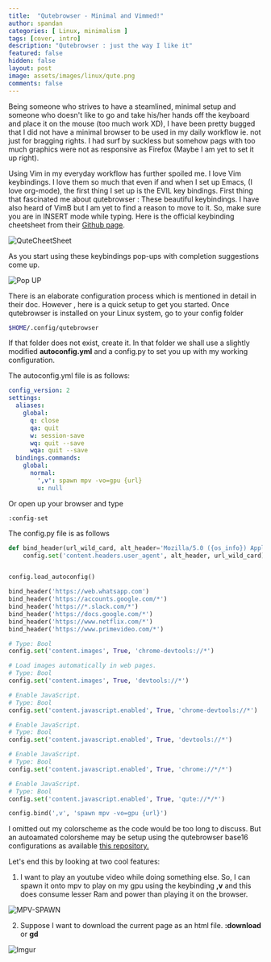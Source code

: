 ```yaml
---
title:  "Qutebrowser - Minimal and Vimmed!"
author: spandan
categories: [ Linux, minimalism ]
tags: [cover, intro]
description: "Qutebrowser : just the way I like it"
featured: false
hidden: false
layout: post
image: assets/images/linux/qute.png
comments: false
---
```

Being someone who strives to have a steamlined, minimal setup and someone who doesn't like to go and take his/her hands off the keyboard and 
place it on the mouse (too much work XD), I have been pretty bugged that I did not have a minimal browser to be used in my daily
workflow ie. not just for bragging rights. I had surf by suckless but somehow pags with too much graphics were not as responsive as 
Firefox (Maybe I am yet to set it up right).

Using Vim in my everyday workflow has further spoiled me. I love Vim keybindings. I love them so much that even if and when I set up Emacs,
(I love org-mode), the first thing I set up is the EVIL key bindings. First thing that fascinated me about qutebrowser : These beautiful
keybindings. I have also heard of VimB but I am yet to find a reason to move to it. So, make sure you are in INSERT mode while typing.
Here is the official keybinding cheetsheet from their <a href="https://github.com/qutebrowser/qutebrowser">Github page</a>.

![QuteCheetSheet](https://i.imgur.com/TnSFUCG.png)

As you start using these keybindings pop-ups with completion suggestions come up.

![Pop UP](https://i.imgur.com/a56sSBC.png)

There is an elaborate configuration process which is mentioned in detail in their doc. However , here is a quick setup to get you started.
Once qutebrowser is installed on your Linux system, go to your config folder 
```bash
$HOME/.config/qutebrowser
```
If that folder does not exist, create it. In that folder we shall use a slightly modified **autoconfig.yml** and a config.py to set you up with 
my working configuration.

The autoconfig.yml file is as follows:

```yml
config_version: 2
settings:
  aliases:
    global:
      q: close
      qa: quit
      w: session-save
      wq: quit --save
      wqa: quit --save
  bindings.commands:
    global:
      normal:
        ',v': spawn mpv -vo=gpu {url}
        u: null

```
Or open up your browser and type 
```vimscript
:config-set
```
The config.py file is as follows

```python
def bind_header(url_wild_card, alt_header='Mozilla/5.0 ({os_info}) AppleWebKit/537.36 (KHTML, like Gecko) Chrome/80.0.3987.122 Safari/537.36'):
    config.set('content.headers.user_agent', alt_header, url_wild_card)


config.load_autoconfig()

bind_header('https://web.whatsapp.com')
bind_header('https://accounts.google.com/*')
bind_header('https://*.slack.com/*')
bind_header('https://docs.google.com/*')
bind_header('https://www.netflix.com/*')
bind_header('https://www.primevideo.com/*')

# Type: Bool
config.set('content.images', True, 'chrome-devtools://*')

# Load images automatically in web pages.
# Type: Bool
config.set('content.images', True, 'devtools://*')

# Enable JavaScript.
# Type: Bool
config.set('content.javascript.enabled', True, 'chrome-devtools://*')

# Enable JavaScript.
# Type: Bool
config.set('content.javascript.enabled', True, 'devtools://*')

# Enable JavaScript.
# Type: Bool
config.set('content.javascript.enabled', True, 'chrome://*/*')

# Enable JavaScript.
# Type: Bool
config.set('content.javascript.enabled', True, 'qute://*/*')

config.bind(',v', 'spawn mpv -vo=gpu {url}')

```
I omitted out my colorscheme as the code would be too long to discuss. But an autoamated colorsheme may be setup using the 
qutebrowser base16 configurations as available <a href="https://github.com/theova/base16-qutebrowser">this repository.</a>

Let's end this by looking at two cool features:

1.  I want to play an youtube video while doing something else. So, I can spawn it onto mpv to play on my gpu using the keybinding
**,v** and this does consume lesser Ram and power than playing it on the browser.

![MPV-SPAWN](https://i.imgur.com/nfrU5KZ.gifv)

2. Suppose I want to download the current page as an html file. **:download** or **gd**

![Imgur](https://i.imgur.com/hCvbQaL.gifv)
